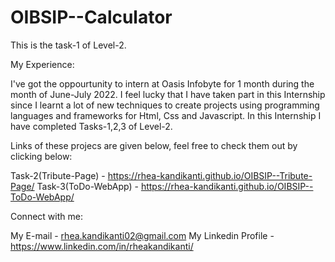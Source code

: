 # OIBSIP--Calculator

This is the task-1 of Level-2.


My Experience:

I've got the oppourtunity to intern at Oasis Infobyte for 1 month during the month of June-July 2022. I feel lucky that I have taken part in this Internship since I
learnt a lot of new techniques to create projects using programming languages and frameworks for Html, Css and Javascript. In this Internship I have completed
Tasks-1,2,3 of Level-2.


Links of these projecs are given below, feel free to check them out by clicking below:

Task-2(Tribute-Page) - https://rhea-kandikanti.github.io/OIBSIP--Tribute-Page/
Task-3(ToDo-WebApp) - https://rhea-kandikanti.github.io/OIBSIP--ToDo-WebApp/


Connect with me:

My E-mail - rhea.kandikanti02@gmail.com 
My Linkedin Profile - https://www.linkedin.com/in/rheakandikanti/

